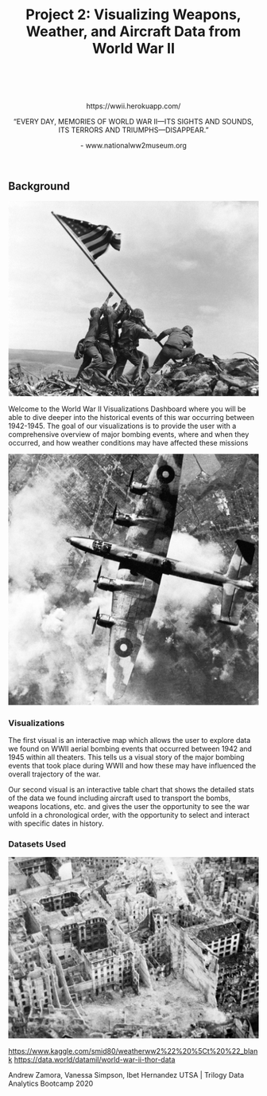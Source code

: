 <h1><p align="center"><strong> Project 2: Visualizing Weapons, Weather, and Aircraft Data from World War II </strong></p>
<br>
<p align="center">
</h1>

<p align="center">https://wwii.herokuapp.com/</p>

<p align="center">“EVERY DAY, MEMORIES OF WORLD WAR II—ITS SIGHTS AND SOUNDS, ITS TERRORS AND TRIUMPHS—DISAPPEAR.”</p>

<p align="center"> - www.nationalww2museum.org    
</p>
<br>

## Background

![1-Intro](Images/1.png)

Welcome to the World War II Visualizations Dashboard where you will be able to dive deeper into the historical events of this war occurring between 1942-1945. The goal of our visualizations is to provide the user with a comprehensive overview of major bombing events, where and when they occurred, and how weather conditions may have affected these missions


![2-Aircraft](Images/2.png)

### Visualizations

The first visual is an interactive map which allows the user to explore data we found on WWII aerial bombing events that occurred between 1942 and 1945 within all theaters. This tells us a visual story of the major bombing events that took place during WWII and how these may have influenced the overall trajectory of the war. 

Our second visual is an interactive table chart that shows the detailed stats of the data we found including aircraft used to transport the bombs, weapons locations, etc. and gives the user the opportunity to see the war unfold in a chronological order, with the opportunity to select and interact with specific dates in history.

### Datasets Used 

   ![3-Bombing](Images/3.png)

   https://www.kaggle.com/smid80/weatherww2%22%20%5Ct%20%22_blank
   https://data.world/datamil/world-war-ii-thor-data
    
   Andrew Zamora, Vanessa Simpson, Ibet Hernandez
   UTSA | Trilogy Data Analytics Bootcamp 2020

